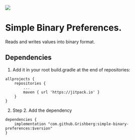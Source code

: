 
[![](https://jitpack.io/v/Grishberg/simple-binary-preferences.svg)](https://jitpack.io/#Grishberg/simple-binary-preferences)

# Simple Binary Preferences.
Reads and writes values into binary format.

## Dependencies

1) Add it in your root build.gradle at the end of repositories:
```
allprojects {
    repositories {
	    ...
		maven { url 'https://jitpack.io' }
	}
}
```

2) Step 2. Add the dependency
```
dependencies {
    implementation "com.github.Grishberg:simple-binary-preferences:$version"
}
```